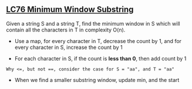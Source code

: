 ## [LC76 Minimum Window Substring](LC076.java)

Given a string S and a string T, find the minimum window in S which will contain all the characters in T in complexity O(n).

+ Use a map, for every character in T, decrease the count by 1, and for every character in S, increase the count by 1

+ For each character in S, if the count is **less than 0**, then add count by 1
```
Why <=, but not ==, consider the case for S = "aa", and T = "aa" 
```

+ When we find a smaller substring window, update min, and the start
